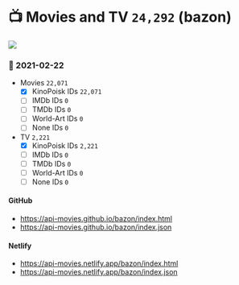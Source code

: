 # :tv: Movies and TV `24,292` (bazon)

<a href="https://API-Movies.github.io"><img src="https://API-Movies.github.io/banner.png?cache"></a>

### :date: 2021-02-22
- Movies `22,071`
  - [x] KinoPoisk IDs `22,071`
  - [ ] IMDb IDs `0`
  - [ ] TMDb IDs `0`
  - [ ] World-Art IDs `0`
  - [ ] None IDs `0`
- TV `2,221`
  - [x] KinoPoisk IDs `2,221`
  - [ ] IMDb IDs `0`
  - [ ] TMDb IDs `0`
  - [ ] World-Art IDs `0`
  - [ ] None IDs `0`
#### GitHub
- <a href='https://api-movies.github.io/bazon/index.html' target='_blank'>https://api-movies.github.io/bazon/index.html</a>
- <a href='https://api-movies.github.io/bazon/index.json' target='_blank'>https://api-movies.github.io/bazon/index.json</a>
#### Netlify
- <a href='https://api-movies.netlify.app/bazon/index.html' target='_blank'>https://api-movies.netlify.app/bazon/index.html</a>
- <a href='https://api-movies.netlify.app/bazon/index.json' target='_blank'>https://api-movies.netlify.app/bazon/index.json</a>
